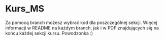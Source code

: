 # Kurs_MS
Za pomocą branch możesz wybrać kod dla poszczególnej sekcji.
Więcej informacji w README na każdym branch, jak i w PDF znajdujących się na końcu każdej sekcji kursu. Powodzonka :)


